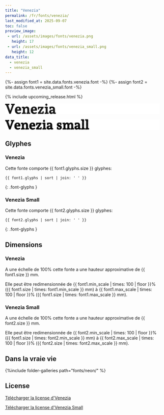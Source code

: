 ```yaml
---
title: "Venezia"
permalink: /fr/fonts/venezia/
last_modified_at: 2025-09-07
toc: false
preview_image:
 - url: /assets/images/fonts/venezia.png
   height: 17
 - url: /assets/images/fonts/venezia_small.png
   height: 12
data_title:
  - venezia
  - venezia_small
---
```

{%- assign font1 = site.data.fonts.venezia.font -%}
{%- assign font2 = site.data.fonts.venezia_small.font -%}

{% include upcoming_release.html %}

![Venezia](/assets/images/fonts/venezia.png)

![Venezia Small](/assets/images/fonts/venezia_small.png)

## Glyphes

### Venezia

Cette fonte comporte  {{ font1.glyphs.size }} glyphes:

```
{{ font1.glyphs | sort | join: ' ' }}
```
{: .font-glyphs }

### Venezia Small

Cette fonte comporte  {{ font2.glyphs.size }} glyphes:

```
{{ font2.glyphs | sort | join: ' ' }}
```
{: .font-glyphs }

## Dimensions

### Venezia

A une échelle de 100% cette fonte a une hauteur approximative de {{ font1.size }} mm. 

Elle peut être redimensionnée de {{ font1.min_scale | times: 100 | floor }}% ({{ font1.size | times: font1.min_scale }} mm)
à {{ font1.max_scale | times: 100 | floor }}% ({{ font1.size | times: font1.max_scale }} mm).

### Venezia Small

A une échelle de 100% cette fonte a une hauteur approximative de {{ font2.size }} mm. 

Elle peut être redimensionnée de {{ font2.min_scale | times: 100 | floor }}% ({{ font1.size | times: font2.min_scale }} mm)
à {{ font2.max_scale | times: 100 | floor }}% ({{ font2.size | times: font2.max_scale }} mm).

## Dans la vraie vie

{%include folder-galleries path="fonts/neon/" %}

## License

[Télécharger la license d'Venezia](https://github.com/inkstitch/inkstitch/tree/main/fonts/neon/LICENSE)

[Télécharger la license d'Venezia Small](https://github.com/inkstitch/inkstitch/tree/main/fonts/neon_blinking/LICENSE)
